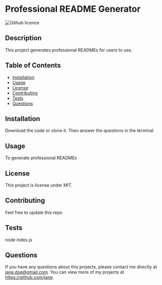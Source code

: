 # Professional README Generator
  ![Github licence](http://img.shields.io/badge/license-MIT-blue.svg)
  
  ## Description 
  This project generates professional READMEs for users to use.

  ## Table of Contents
  * [Installation](#installation)
  * [Usage](#usage)
  * [License](#license)
  * [Contributing](#contributing)
  * [Tests](#tests)
  * [Questions](#questions)
  
  ## Installation 
  Download the code or clone it. Then answer the questions in the terminal

  ## Usage 
  To generate professional READMEs

  ## License
  This project is license under MIT.

  ## Contributing 
  Feel free to update this repo

  ## Tests
  node index.js

  ## Questions
  If you have any questions about this projects, please contact me directly at jane.doe@gmail.com. You can view more of my projects at https://github.com/jane.
